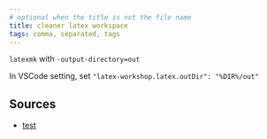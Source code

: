 ```yaml
---
# optional when the title is not the file name
title: cleaner latex workspace
tags: comma, separated, tags
---
```




`latexmk` with `-output-directory=out`

In VSCode setting, set `"latex-workshop.latex.outDir": "%DIR%/out"`


## Sources
- [test][test tag]

[test tag]: www.test.com

